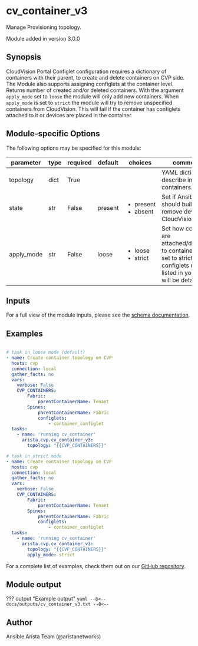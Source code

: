 <!--
  ~ Copyright (c) 2023 Arista Networks, Inc.
  ~ Use of this source code is governed by the Apache License 2.0
  ~ that can be found in the LICENSE file.
  -->

# cv_container_v3

Manage Provisioning topology.

Module added in version 3.0.0
## Synopsis

CloudVision Portal Configlet configuration requires a dictionary of containers with their parent, to create and delete containers on CVP side.
The Module also supports assigning configlets at the container level.
Returns number of created and/or deleted containers.
With the argument `apply_mode` set to `loose` the module will only add new containers.
When `apply_mode` is set to `strict` the module will try to remove unspecified containers from CloudVision.
This will fail if the container has configlets attached to it or devices are placed in the container.

## Module-specific Options

The following options may be specified for this module:

| parameter | type | required | default | choices | comments |
| ------------- |-------------| ---------|----------- |--------- |--------- |
| topology  |   dict | True  |  | | YAML dictionary to describe intended containers. |
| state  |   str | False  |  present  | <ul> <li>present</li>  <li>absent</li> </ul> | Set if Ansible should build or remove devices on CloudVision. |
| apply_mode  |   str | False  |  loose  | <ul> <li>loose</li>  <li>strict</li> </ul> | Set how configlets are attached/detached to containers. If set to strict all configlets not listed in your vars will be detached. |

## Inputs

For a full view of the module inputs, please see the [schema documentation](../schema/cv_container_v3.md).

## Examples

```yaml

# task in loose mode (default)
- name: Create container topology on CVP
  hosts: cvp
  connection: local
  gather_facts: no
  vars:
    verbose: False
    CVP_CONTAINERS:
        Fabric:
            parentContainerName: Tenant
        Spines:
            parentContainerName: Fabric
            configlets:
                - container_configlet
  tasks:
    - name: 'running cv_container'
      arista.cvp.cv_container_v3:
        topology: "{{CVP_CONTAINERS}}"

# task in strict mode
- name: Create container topology on CVP
  hosts: cvp
  connection: local
  gather_facts: no
  vars:
    verbose: False
    CVP_CONTAINERS:
        Fabric:
            parentContainerName: Tenant
        Spines:
            parentContainerName: Fabric
            configlets:
                - container_configlet
  tasks:
    - name: 'running cv_container'
      arista.cvp.cv_container_v3:
        topology: "{{CVP_CONTAINERS}}"
        apply_mode: strict

```

For a complete list of examples, check them out on our [GitHub repository](https://github.com/aristanetworks/ansible-cvp/tree/devel/ansible_collections/arista/cvp/examples).

## Module output

??? output "Example output"
    ```yaml
    --8<--
    docs/outputs/cv_container_v3.txt
    --8<--
    ```

## Author

Ansible Arista Team (@aristanetworks)
